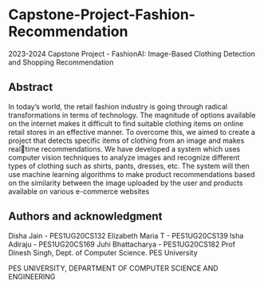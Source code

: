 # Capstone-Project-Fashion-Recommendation
2023-2024 Capstone Project - FashionAI: Image-Based Clothing Detection and Shopping Recommendation

## Abstract
In today’s world, the retail fashion industry is going through radical transformations in terms of technology. The magnitude of options available on the internet makes it difficult to find suitable clothing items on online retail stores in an effective manner. To overcome this, we aimed to create a project that detects specific items of clothing from an image and makes realtime recommendations. We have developed a system which uses computer vision techniques to analyze images and recognize different types of clothing such as shirts, pants, dresses, etc. The system will then use machine learning algorithms to make product recommendations based on the similarity between the image uploaded by the user and products available on various e-commerce websites

## Authors and acknowledgment
Disha Jain - PES1UG20CS132
Elizabeth Maria T - PES1UG20CS139
Isha Adiraju - PES1UG20CS169
Juhi Bhattacharya - PES1UG20CS182
Prof Dinesh Singh, Dept. of Computer Science. PES University


PES UNIVERSITY, DEPARTMENT OF COMPUTER SCIENCE AND ENGINEERING
